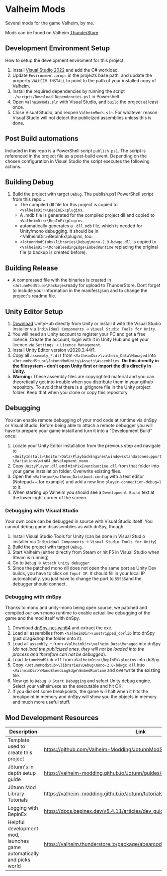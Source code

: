 # Valheim Mods

Several mods for the game Valheim, by me.

Mods can be found on Valheim [ThunderStore](https://valheim.thunderstore.io/package/tpill90/)

## Development Environment Setup

How to setup the development enviroment for this project:

1. Install [Visual Studio 2022](https://visualstudio.microsoft.com) and add the C# workload.
2. Update `Environment.props` in the projects base path, and update the property `VALHEIM_INSTALL` to point to the path of your installed copy of Valheim.
3. Install the required dependencies by running the script `./scripts/Download-Dependencies.ps1` in Powershell
4. Open `ValheimMods.sln` with Visual Studio, and `build` the project at least once.
5. Close Visual Studio, and reopen `ValheimMods.sln`.  For whatever reason Visual Studio will not detect the publicized assemblies unless this is done.

## Post Build automations

Included in this repo is a PowerShell script `publish.ps1`. The script is referenced in the project file as a post-build event. Depending on the chosen configuration in Visual Studio the script executes the following actions.

## Building Debug

1. Build the project with target `Debug`. The publish.ps1 PowerShell script from this repo...
    * The compiled dll file for this project is copied to `<ValheimDir>\BepInEx\plugins`.
    * A .mdb file is generated for the compiled project dll and copied to `<ValheimDir>\BepInEx\plugins`.
     * automatically generates a `.dll.mdb` file, which is needed for Unity/mono debugging. It should be in \<ValheimDir>\BepInEx\plugins, too.
    * `<JotunnModStub>\libraries\Debug\mono-2.0-bdwgc.dll` is copied to `<ValheimDir>\MonoBleedingEdge\EmbedRuntime` replacing the original file (a backup is created before).



## Building Release

* A compressed file with the binaries is created in `<JotunnModStub>\Packages`ready for upload to ThunderStore. Dont forget to include your information in the manifest.json and to change the project's readme file.

## Unity Editor Setup

1. [Download](https://public-cdn.cloud.unity3d.com/hub/prod/UnityHubSetup.exe) UnityHub directly from Unity or install it with the Visual Studio Installer via `Individual Components` -> `Visual Studio Tools for Unity`.
2. You will need an Unity account to register your PC and get a free licence. Create the account, login with it in Unity Hub and get your licence via `Settings` -> `Licence Management`.
3. Install Unity Editor version v2020.3.44f1.
4. Copy all `assembly_*.dll` from `<ValheimDir>\valheim_Data\Managed` into `<JotunnModStub>\JotunnModUnity\Assets\Assemblies`. **Do this directly in the filesystem - don't open Unity first or import the dlls directly in Unity**.
5. **Warning:** These assembly files are copyrighted material and you can theoretically get into trouble when you distribute them in your github repository. To avoid that there is a .gitignore file in the Unity project folder. Keep that when you clone or copy this repository.


## Debugging

You can enable remote debugging of your mod code at runtime via dnSpy or Visual Studio. Before being able to attach a remote debugger you will have to prepare your game install and turn it into a "Development Build" once:

1. Locate your Unity Editor installation from the previous step and navigate to `<UnityInstall>\Editor\Data\PlaybackEngines\windowsstandalonesupport\Variations\win64_development_mono`
2. Copy `UnityPlayer.dll` and `WinPixEventRuntime.dll` from that folder into your game installation folder. Overwrite existing files.
3. Open the `<Valheim>\valheim_Data\boot.config` with a text editor (Notepad++ for example) and add a new line `player-connection-debug=1` to it.
4. When starting up Valheim you should see a `Development Build` text at the lower-right corner of the screen.

### Debugging with Visual Studio

Your own code can be debugged in source with Visual Studio itself. You cannot debug game disassemblies as with dnSpy, though.

1. Install Visual Studio Tools for Unity (can be done in Visual Studio installer via `Individual Components` -> `Visual Studio Tools for Unity`)
2. Build the project with target `Debug`. 
3. Start Valheim (either directly from Steam or hit F5 in Visual Studio when Steam is running)
4. Go to `Debug` -> `Attach Unity debugger`
5. Since the patched mono dll does not open the same port as Unity Dev builds, you have to click on `Input IP`. It should fill in your local IP automatically. you just have to change the port to `55555`and the debugger should connect.

### Debugging with dnSpy

Thanks to mono and unity-mono being open source, we patched and compiled our own mono runtime to enable actual live debugging of the game and the mod itself with dnSpy.

1. Download [dnSpy-net-win64](https://github.com/dnSpy/dnSpy/releases) and extract the exe.
2. Load all assemblies from `<ValheimDir>\unstripped_corlib` into dnSpy (just drag&drop the folder onto it).
3. Load all `assembly_*` from `<ValheimDir>\valheim_Data\Managed` into dnSpy (*do not load the publicized ones, they will not be loaded into the process and therefore can not be debugged*).
4. Load `JotunnModStub.dll` from `<ValheimDir>\BepInEx\plugins` into dnSpy.
5. Copy `<JotunnModStub>\libraries\Debug\mono-2.0-bdwgc.dll` into `<ValheimDir>\MonoBleedingEdge\EmbedRuntime` and overwrite the existing file.
6. Now go to `Debug` -> `Start Debugging` and select Unity debug engine. Select your valheim.exe as the executable and hit OK.
7. If you did set some breakpoints, the game will halt when it hits the breakpoint in memory and dnSpy will show you the objects in memory and much more useful stuff.



## Mod Development Resources

| Description | Link |
| --- | --- |
| Template used to create this project| https://github.com/Valheim-Modding/JotunnModStub |
| Jötunn's in depth setup guide | https://valheim-modding.github.io/Jotunn/guides/overview.html |
| Jötunn Mod Library Tutorials | https://valheim-modding.github.io/Jotunn/tutorials/overview.html |
| Logging with BepinEx | https://docs.bepinex.dev/v5.4.11/articles/dev_guide/plugin_tutorial/4_logging.html |
| Helpful development mod, launches game automatically and picks world | https://valheim.thunderstore.io/package/abearcodes/Simple_Auto_Game_Start/ |
